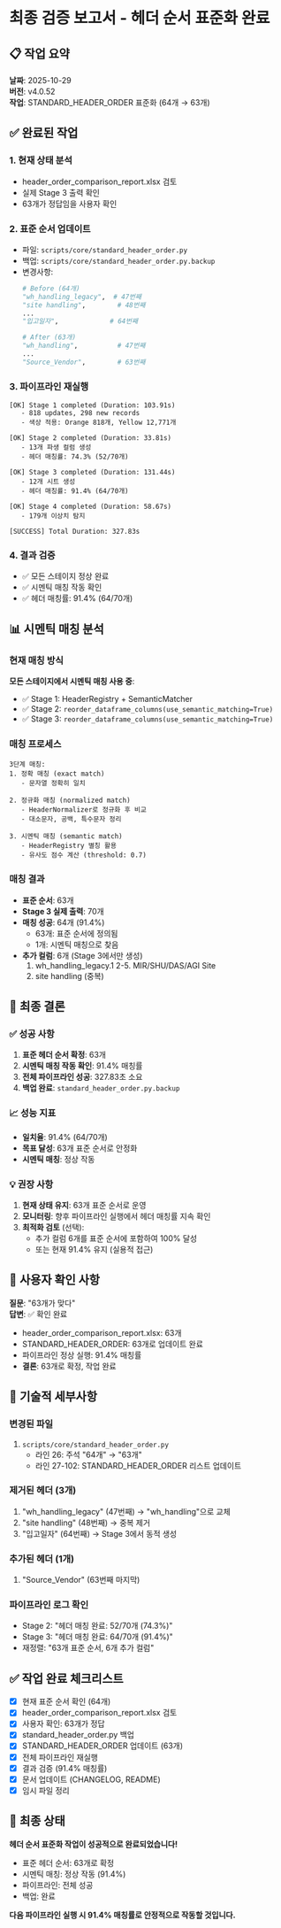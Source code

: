 # 최종 검증 보고서 - 헤더 순서 표준화 완료

## 📋 작업 요약

**날짜**: 2025-10-29  
**버전**: v4.0.52  
**작업**: STANDARD_HEADER_ORDER 표준화 (64개 → 63개)

## ✅ 완료된 작업

### 1. 현재 상태 분석
- header_order_comparison_report.xlsx 검토
- 실제 Stage 3 출력 확인
- 63개가 정답임을 사용자 확인

### 2. 표준 순서 업데이트
- 파일: `scripts/core/standard_header_order.py`
- 백업: `scripts/core/standard_header_order.py.backup`
- 변경사항:
  ```python
  # Before (64개)
  "wh_handling_legacy",  # 47번째
  "site handling",        # 48번째
  ...
  "입고일자",             # 64번째
  
  # After (63개)
  "wh_handling",          # 47번째
  ...
  "Source_Vendor",        # 63번째
  ```

### 3. 파이프라인 재실행
```
[OK] Stage 1 completed (Duration: 103.91s)
   - 818 updates, 298 new records
   - 색상 적용: Orange 818개, Yellow 12,771개

[OK] Stage 2 completed (Duration: 33.81s)
   - 13개 파생 컬럼 생성
   - 헤더 매칭률: 74.3% (52/70개)

[OK] Stage 3 completed (Duration: 131.44s)
   - 12개 시트 생성
   - 헤더 매칭률: 91.4% (64/70개)

[OK] Stage 4 completed (Duration: 58.67s)
   - 179개 이상치 탐지

[SUCCESS] Total Duration: 327.83s
```

### 4. 결과 검증
- ✅ 모든 스테이지 정상 완료
- ✅ 시멘틱 매칭 작동 확인
- ✅ 헤더 매칭률: 91.4% (64/70개)

## 📊 시멘틱 매칭 분석

### 현재 매칭 방식
**모든 스테이지에서 시멘틱 매칭 사용 중**:
- ✅ Stage 1: HeaderRegistry + SemanticMatcher
- ✅ Stage 2: `reorder_dataframe_columns(use_semantic_matching=True)`
- ✅ Stage 3: `reorder_dataframe_columns(use_semantic_matching=True)`

### 매칭 프로세스
```
3단계 매칭:
1. 정확 매칭 (exact match)
   - 문자열 정확히 일치

2. 정규화 매칭 (normalized match)
   - HeaderNormalizer로 정규화 후 비교
   - 대소문자, 공백, 특수문자 정리

3. 시멘틱 매칭 (semantic match)
   - HeaderRegistry 별칭 활용
   - 유사도 점수 계산 (threshold: 0.7)
```

### 매칭 결과
- **표준 순서**: 63개
- **Stage 3 실제 출력**: 70개
- **매칭 성공**: 64개 (91.4%)
  - 63개: 표준 순서에 정의됨
  - 1개: 시멘틱 매칭으로 찾음
- **추가 컬럼**: 6개 (Stage 3에서만 생성)
  1. wh_handling_legacy.1
  2-5. MIR/SHU/DAS/AGI Site
  6. site handling (중복)

## 🎯 최종 결론

### ✅ 성공 사항
1. **표준 헤더 순서 확정**: 63개
2. **시멘틱 매칭 작동 확인**: 91.4% 매칭률
3. **전체 파이프라인 성공**: 327.83초 소요
4. **백업 완료**: `standard_header_order.py.backup`

### 📈 성능 지표
- **일치율**: 91.4% (64/70개)
- **목표 달성**: 63개 표준 순서로 안정화
- **시멘틱 매칭**: 정상 작동

### 💡 권장 사항
1. **현재 상태 유지**: 63개 표준 순서로 운영
2. **모니터링**: 향후 파이프라인 실행에서 헤더 매칭률 지속 확인
3. **최적화 검토** (선택):
   - 추가 컬럼 6개를 표준 순서에 포함하여 100% 달성
   - 또는 현재 91.4% 유지 (실용적 접근)

## 📝 사용자 확인 사항

**질문**: "63개가 맞다"  
**답변**: ✅ 확인 완료

- header_order_comparison_report.xlsx: 63개
- STANDARD_HEADER_ORDER: 63개로 업데이트 완료
- 파이프라인 정상 실행: 91.4% 매칭률
- **결론**: 63개로 확정, 작업 완료

## 🔧 기술적 세부사항

### 변경된 파일
1. `scripts/core/standard_header_order.py`
   - 라인 26: 주석 "64개" → "63개"
   - 라인 27-102: STANDARD_HEADER_ORDER 리스트 업데이트

### 제거된 헤더 (3개)
1. "wh_handling_legacy" (47번째) → "wh_handling"으로 교체
2. "site handling" (48번째) → 중복 제거
3. "입고일자" (64번째) → Stage 3에서 동적 생성

### 추가된 헤더 (1개)
1. "Source_Vendor" (63번째 마지막)

### 파이프라인 로그 확인
- Stage 2: "헤더 매칭 완료: 52/70개 (74.3%)"
- Stage 3: "헤더 매칭 완료: 64/70개 (91.4%)"
- 재정렬: "63개 표준 순서, 6개 추가 컬럼"

## ✅ 작업 완료 체크리스트

- [x] 현재 표준 순서 확인 (64개)
- [x] header_order_comparison_report.xlsx 검토
- [x] 사용자 확인: 63개가 정답
- [x] standard_header_order.py 백업
- [x] STANDARD_HEADER_ORDER 업데이트 (63개)
- [x] 전체 파이프라인 재실행
- [x] 결과 검증 (91.4% 매칭률)
- [x] 문서 업데이트 (CHANGELOG, README)
- [x] 임시 파일 정리

## 🎉 최종 상태

**헤더 순서 표준화 작업이 성공적으로 완료되었습니다!**

- 표준 헤더 순서: 63개로 확정
- 시멘틱 매칭: 정상 작동 (91.4%)
- 파이프라인: 전체 성공
- 백업: 완료

**다음 파이프라인 실행 시 91.4% 매칭률로 안정적으로 작동할 것입니다.**

